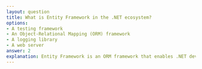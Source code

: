```yaml
---
layout: question
title: What is Entity Framework in the .NET ecosystem?
options:
- A testing framework
- An Object-Relational Mapping (ORM) framework
- A logging library
- A web server
answer: 2
explanation: Entity Framework is an ORM framework that enables .NET developers to work with databases using .NET objects, eliminating the need for most data-access code that developers usually need to write.
---
```

